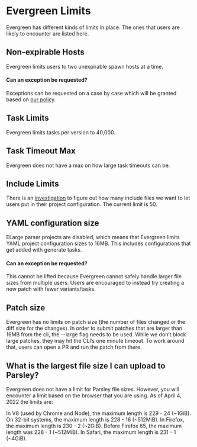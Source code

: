 # Evergreen Limits

Evergreen has different kinds of limits in place. The ones that users are likely to encounter are listed here.

## Non-expirable Hosts

Evergreen limits users to two unexpirable spawn hosts at a time.

#### Can an exception be requested?

Exceptions can be requested on a case by case which will be granted based on [our policy](https://mongodb.stackenterprise.co/questions/1122).

## Task Limits

Evergreen limits tasks per version to 40,000.

## Task Timeout Max

Evergreen does not have a max on how large task timeouts can be.

## Include Limits

There is an [investigation](https://jira.mongodb.org/browse/DEVPROD-3509) to figure out how many include files we want to let users put in their project configuration. The current limit is 50.

## YAML configuration size

ELarge parser projects are disabled, which means that Evergreen limits YAML project configuration sizes to 16MB. This includes configurations that get added with generate tasks.

#### Can an exception be requested?

This cannot be lifted because Evergreen cannot safely handle larger file sizes from multiple users. Users are encouraged to instead try creating a new patch with fewer variants/tasks.

## Patch size

Evergreen has no limits on patch size (the number of files changed or the diff size for the changes). In order to submit patches that are larger than 16MB from the cli, the --large
flag needs to be used. While we don’t block large patches, they may hit the CLI’s one minute timeout. To work around that, users can open a PR and run the patch from there.

## What is the largest file size I can upload to Parsley?

Evergreen does not have a limit for Parsley file sizes. However, you will encounter a limit based on the browser that you are using. As of April 4, 2022 the limits are:

In V8 (used by Chrome and Node), the maximum length is 229 - 24 (~1GiB). On 32-bit systems, the maximum length is 228 - 16 (~512MiB). In Firefox, the maximum length is 230 - 2 (~2GiB). Before Firefox 65, the maximum length was 228 - 1 (~512MiB). In Safari, the maximum length is 231 - 1 (~4GiB).
